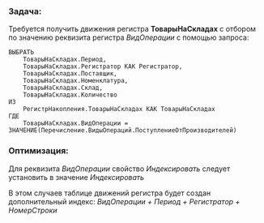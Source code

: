 ### Задача:
Требуется получить движения регистра **ТоварыНаСкладах** с отбором по значению реквизита регистра *ВидОперации* с помощью запроса:
```bsl
ВЫБРАТЬ
	ТоварыНаСкладах.Период,
	ТоварыНаСкладах.Регистратор КАК Регистратор,
	ТоварыНаСкладах.Поставщик,
	ТоварыНаСкладах.Номенклатура,
	ТоварыНаСкладах.Склад,
	ТоварыНаСкладах.Количество
ИЗ
	РегистрНакопления.ТоварыНаСкладах КАК ТоварыНаСкладах
ГДЕ
	ТоварыНаСкладах.ВидОперации = ЗНАЧЕНИЕ(Перечисление.ВидыОпераций.ПоступлениеОтПроизводителей)
```
### Оптимизация:
Для реквизита *ВидОперации* свойство *Индексировать* следует установить в значение *Индексировать*

В этом случаев таблице движений регистра будет создан дополнительный индекс:
*ВидОперации + Период + Регистратор + НомерСтроки*